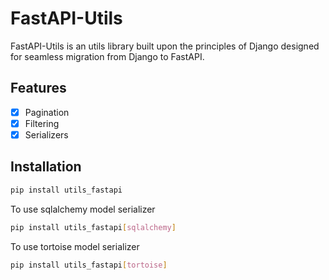 # FastAPI-Utils

FastAPI-Utils is an utils library built upon the principles of Django designed for
seamless migration from Django to FastAPI.

## Features

* [X] Pagination
* [X] Filtering
* [X] Serializers

## Installation

```bash
pip install utils_fastapi
```

To use sqlalchemy model serializer

```bash
pip install utils_fastapi[sqlalchemy]
```

To use tortoise model serializer

```bash
pip install utils_fastapi[tortoise]
```
